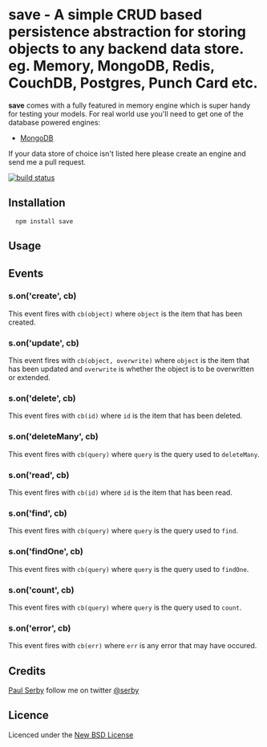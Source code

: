 # save - A simple CRUD based persistence abstraction for storing objects to any backend data store. eg. Memory, MongoDB, Redis, CouchDB, Postgres, Punch Card etc.

**save** comes with a fully featured in memory engine which is super handy for testing your models.
For real world use you'll need to get one of the database powered engines:
* [MongoDB](https://github.com/serby/save-mongodb)

If your data store of choice isn't listed here please create an engine and send me a pull request.

[![build status](https://secure.travis-ci.org/serby/entity-store.png)](http://travis-ci.org/serby/save)

## Installation

      npm install save

## Usage

## Events

### s.on('create', cb)
This event fires with `cb(object)` where `object` is the item that has been created.

### s.on('update', cb)
This event fires with `cb(object, overwrite)` where `object` is the item that has been updated and `overwrite` is whether the object is to be overwritten or extended.

### s.on('delete', cb)
This event fires with `cb(id)` where `id` is the item that has been deleted.

### s.on('deleteMany', cb)
This event fires with `cb(query)` where `query` is the query used to `deleteMany`.

### s.on('read', cb)
This event fires with `cb(id)` where `id` is the item that has been read.

### s.on('find', cb)
This event fires with `cb(query)` where `query` is the query used to `find`.

### s.on('findOne', cb)
This event fires with `cb(query)` where `query` is the query used to `findOne`.

### s.on('count', cb)
This event fires with `cb(query)` where `query` is the query used to `count`.

### s.on('error', cb)
This event fires with `cb(err)` where `err` is any error that may have occured.

## Credits
[Paul Serby](https://github.com/serby/) follow me on twitter [@serby](http://twitter.com/serby)

## Licence
Licenced under the [New BSD License](http://opensource.org/licenses/bsd-license.php)
